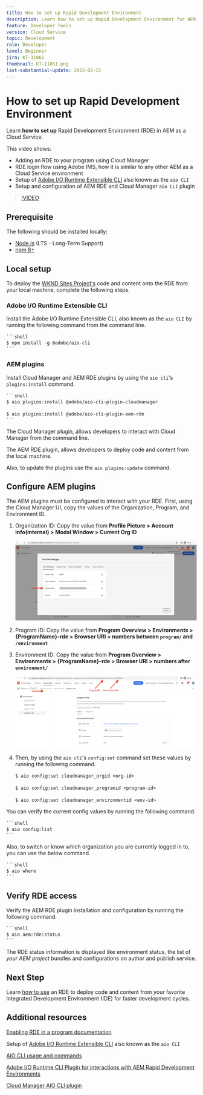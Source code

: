 ```yaml
---
title: How to set up Rapid Development Environment
description: Learn how to set up Rapid Development Environment for AEM as a Cloud Service.
feature: Developer Tools
version: Cloud Service
topic: Development
role: Developer
level: Beginner
jira: KT-11861
thumbnail: KT-11861.png
last-substantial-update: 2023-02-15
---
```


# How to set up Rapid Development Environment

Learn **how to set up** Rapid Development Environment (RDE) in AEM as a Cloud Service.

This video shows:

- Adding an RDE to your program using Cloud Manager
- RDE login flow using Adobe IMS, how it is similar to any other AEM as a Cloud Service environment
- Setup of [Adobe I/O Runtime Extensible CLI](https://developer.adobe.com/runtime/docs/guides/tools/cli_install/) also known as the `aio CLI` 
- Setup and configuration of AEM RDE and Cloud Manager `aio CLI` plugin

>[!VIDEO](https://video.tv.adobe.com/v/3415490/?quality=12&learn=on)

## Prerequisite 

The following should be installed locally:

- [Node.js](https://nodejs.org/en/) (LTS - Long-Term Support)
- [npm 8+](https://docs.npmjs.com/)

## Local setup

To deploy the [WKND Sites Project's](https://github.com/adobe/aem-guides-wknd#aem-wknd-sites-project) code and content onto the RDE from your local machine, complete the following steps.

### Adobe I/O Runtime Extensible CLI 

Install the Adobe I/O Runtime Extensible CLI, also known as the `aio CLI` by running the following command from the command line. 

    ```shell
    $ npm install -g @adobe/aio-cli
    ```

### AEM plugins

Install Cloud Manager and AEM RDE plugins by using the `aio cli`'s `plugins:install` command.

    ```shell
    $ aio plugins:install @adobe/aio-cli-plugin-cloudmanager

    $ aio plugins:install @adobe/aio-cli-plugin-aem-rde
    ```

The Cloud Manager plugin, allows developers to interact with Cloud Manager from the command line.

The AEM RDE plugin, allows developers to deploy code and content from the local machine.

Also, to update the plugins use the `aio plugins:update` command.

## Configure AEM plugins

The AEM plugins must be configured to interact with your RDE. First, using the Cloud Manager UI, copy the values of the Organization, Program, and Environment ID.

1.  Organization ID: Copy the value from **Profile Picture > Account info(internal) > Modal Window > Current Org ID**

    ![Organization ID](./assets/Org-ID.png)

1.  Program ID: Copy the value from **Program Overview > Environments > {ProgramName}-rde > Browser URI > numbers between `program/` and `/environment`**

1.  Environment ID: Copy the value from **Program Overview > Environments > {ProgramName}-rde > Browser URI > numbers after `environment/`**

    ![Program and Environment ID](./assets/Program-Environment-Id.png)

1.  Then, by using the `aio cli`'s `config:set` command set these values by running the following command.

    ```shell
    $ aio config:set cloudmanager_orgid <org-id>

    $ aio config:set cloudmanager_programid <program-id>

    $ aio config:set cloudmanager_environmentid <env-id>
    ```

You can verify the current config values by running the following command.

    ```shell
    $ aio config:list
    ```

Also, to switch or know which organization you are currently logged in to, you can use the below command.

    ```shell
    $ aio where
    ```

## Verify RDE access

Verify the AEM RDE plugin installation and configuration by running the following command.

    ```shell
    $ aio aem:rde:status
    ```

The RDE status information is displayed like environment status, the list of _your AEM project_ bundles and configurations on author and publish service.

## Next Step

Learn [how to use](./how-to-use.md) an RDE to deploy code and content from your favorite Integrated Development Environment (IDE) for faster development cycles.


## Additional resources

[Enabling RDE in a program documentation](https://experienceleague.adobe.com/docs/experience-manager-cloud-service/content/implementing/developing/rapid-development-environments.html#enabling-rde-in-a-program)

Setup of [Adobe I/O Runtime Extensible CLI](https://developer.adobe.com/runtime/docs/guides/tools/cli_install/) also known as the `aio CLI` 

[AIO CLI usage and commands](https://github.com/adobe/aio-cli#usage)

[Adobe I/O Runtime CLI Plugin for interactions with AEM Rapid Development Environments](https://github.com/adobe/aio-cli-plugin-aem-rde#aio-cli-plugin-aem-rde)

[Cloud Manager AIO CLI plugin](https://github.com/adobe/aio-cli-plugin-cloudmanager)
